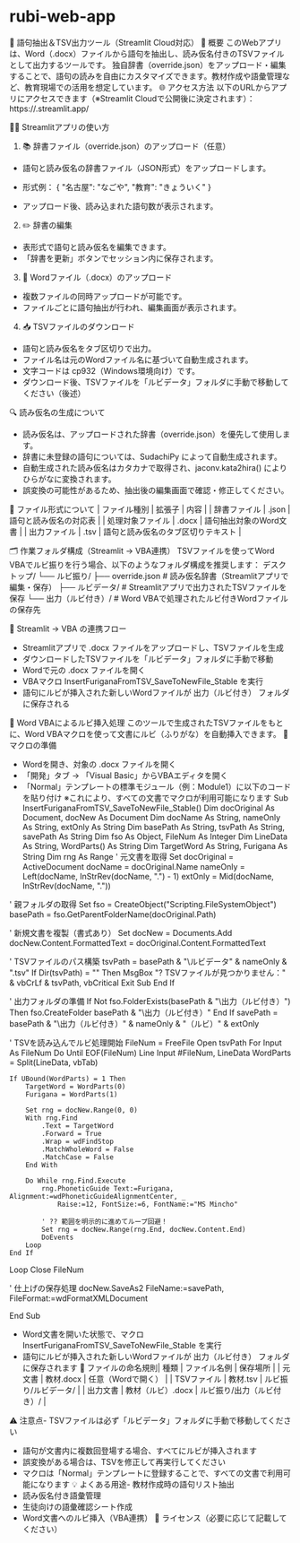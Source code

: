 # rubi-web-app
📝 語句抽出＆TSV出力ツール（Streamlit Cloud対応）
📌 概要
このWebアプリは、Word（.docx）ファイルから語句を抽出し、読み仮名付きのTSVファイルとして出力するツールです。
独自辞書（override.json）をアップロード・編集することで、語句の読みを自由にカスタマイズできます。教材作成や語彙管理など、教育現場での活用を想定しています。
🌐 アクセス方法
以下のURLからアプリにアクセスできます（※Streamlit Cloudで公開後に決定されます）：
https://<your-streamlit-cloud-username>.streamlit.app/



🧑‍🏫 Streamlitアプリの使い方
1. 📚 辞書ファイル（override.json）のアップロード（任意）
- 語句と読み仮名の辞書ファイル（JSON形式）をアップロードします。
- 形式例：
{
  "名古屋": "なごや",
  "教育": "きょういく"
}


- アップロード後、読み込まれた語句数が表示されます。
2. ✏️ 辞書の編集
- 表形式で語句と読み仮名を編集できます。
- 「辞書を更新」ボタンでセッション内に保存されます。
3. 📄 Wordファイル（.docx）のアップロード
- 複数ファイルの同時アップロードが可能です。
- ファイルごとに語句抽出が行われ、編集画面が表示されます。
4. 📥 TSVファイルのダウンロード
- 語句と読み仮名をタブ区切りで出力。
- ファイル名は元のWordファイル名に基づいて自動生成されます。
- 文字コードは cp932（Windows環境向け）です。
- ダウンロード後、TSVファイルを「ルビデータ」フォルダに手動で移動してください（後述）

🔍 読み仮名の生成について
- 読み仮名は、アップロードされた辞書（override.json）を優先して使用します。
- 辞書に未登録の語句については、SudachiPy によって自動生成されます。
- 自動生成された読み仮名はカタカナで取得され、jaconv.kata2hira() によりひらがなに変換されます。
- 誤変換の可能性があるため、抽出後の編集画面で確認・修正してください。

📁 ファイル形式について
| ファイル種別 | 拡張子 | 内容 | 
| 辞書ファイル | .json | 語句と読み仮名の対応表 | 
| 処理対象ファイル | .docx | 語句抽出対象のWord文書 | 
| 出力ファイル | .tsv | 語句と読み仮名のタブ区切りテキスト | 



🗂️ 作業フォルダ構成（Streamlit → VBA連携）
TSVファイルを使ってWord VBAでルビ振りを行う場合、以下のようなフォルダ構成を推奨します：
デスクトップ/
└── ルビ振り/
    ├── override.json              # 読み仮名辞書（Streamlitアプリで編集・保存）
    ├── ルビデータ/                # Streamlitアプリで出力されたTSVファイルを保存
    └── 出力（ルビ付き）/         # Word VBAで処理されたルビ付きWordファイルの保存先



🔄 Streamlit → VBA の連携フロー
- Streamlitアプリで .docx ファイルをアップロードし、TSVファイルを生成
- ダウンロードしたTSVファイルを「ルビデータ」フォルダに手動で移動
- Wordで元の .docx ファイルを開く
- VBAマクロ InsertFuriganaFromTSV_SaveToNewFile_Stable を実行
- 語句にルビが挿入された新しいWordファイルが 出力（ルビ付き） フォルダに保存される

🧩 Word VBAによるルビ挿入処理
このツールで生成されたTSVファイルをもとに、Word VBAマクロを使って文書にルビ（ふりがな）を自動挿入できます。
🔧 マクロの準備
- Wordを開き、対象の .docx ファイルを開く
- 「開発」タブ → 「Visual Basic」からVBAエディタを開く
- 「Normal」テンプレートの標準モジュール（例：Module1）に以下のコードを貼り付け
※これにより、すべての文書でマクロが利用可能になります
Sub InsertFuriganaFromTSV_SaveToNewFile_Stable()
Dim docOriginal As Document, docNew As Document
Dim docName As String, nameOnly As String, extOnly As String
Dim basePath As String, tsvPath As String, savePath As String
Dim fso As Object, FileNum As Integer
Dim LineData As String, WordParts() As String
Dim TargetWord As String, Furigana As String
Dim rng As Range
' 元文書を取得
Set docOriginal = ActiveDocument
docName = docOriginal.Name
nameOnly = Left(docName, InStrRev(docName, ".") - 1)
extOnly = Mid(docName, InStrRev(docName, "."))

' 親フォルダの取得
Set fso = CreateObject("Scripting.FileSystemObject")
basePath = fso.GetParentFolderName(docOriginal.Path)

' 新規文書を複製（書式あり）
Set docNew = Documents.Add
docNew.Content.FormattedText = docOriginal.Content.FormattedText

' TSVファイルのパス構築
tsvPath = basePath & "\ルビデータ\" & nameOnly & ".tsv"
If Dir(tsvPath) = "" Then
    MsgBox "? TSVファイルが見つかりません：" & vbCrLf & tsvPath, vbCritical
    Exit Sub
End If

' 出力フォルダの準備
If Not fso.FolderExists(basePath & "\出力（ルビ付き）") Then
    fso.CreateFolder basePath & "\出力（ルビ付き）"
End If
savePath = basePath & "\出力（ルビ付き）\" & nameOnly & "（ルビ）" & extOnly

' TSVを読み込んでルビ処理開始
FileNum = FreeFile
Open tsvPath For Input As FileNum
Do Until EOF(FileNum)
    Line Input #FileNum, LineData
    WordParts = Split(LineData, vbTab)

    If UBound(WordParts) = 1 Then
        TargetWord = WordParts(0)
        Furigana = WordParts(1)

        Set rng = docNew.Range(0, 0)
        With rng.Find
            .Text = TargetWord
            .Forward = True
            .Wrap = wdFindStop
            .MatchWholeWord = False
            .MatchCase = False
        End With

        Do While rng.Find.Execute
            rng.PhoneticGuide Text:=Furigana, Alignment:=wdPhoneticGuideAlignmentCenter, _
                Raise:=12, FontSize:=6, FontName:="MS Mincho"

            ' ?? 範囲を明示的に進めてループ回避！
            Set rng = docNew.Range(rng.End, docNew.Content.End)
            DoEvents
        Loop
    End If
Loop
Close FileNum

' 仕上げの保存処理
docNew.SaveAs2 FileName:=savePath, FileFormat:=wdFormatXMLDocument


End Sub

- Word文書を開いた状態で、マクロ InsertFuriganaFromTSV_SaveToNewFile_Stable を実行
- 語句にルビが挿入された新しいWordファイルが 出力（ルビ付き） フォルダに保存されます
📂 ファイルの命名規則| 種類 | ファイル名例 | 保存場所 | 
| 元文書 | 教材.docx | 任意（Wordで開く） | 
| TSVファイル | 教材.tsv | ルビ振り/ルビデータ/ | 
| 出力文書 | 教材（ルビ）.docx | ルビ振り/出力（ルビ付き）/ | 

⚠️ 注意点- TSVファイルは必ず「ルビデータ」フォルダに手動で移動してください
- 語句が文書内に複数回登場する場合、すべてにルビが挿入されます
- 誤変換がある場合は、TSVを修正して再実行してください
- マクロは「Normal」テンプレートに登録することで、すべての文書で利用可能になります
💡 よくある用途- 教材作成時の語句リスト抽出
- 読み仮名付き語彙管理
- 生徒向けの語彙確認シート作成
- Word文書へのルビ挿入（VBA連携）
📄 ライセンス（必要に応じて記載してください）